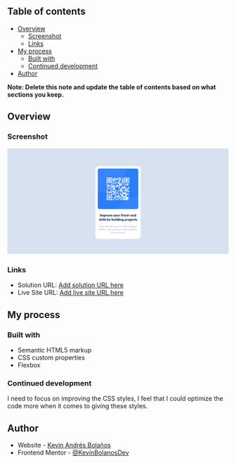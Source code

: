 ## Table of contents

- [Overview](#overview)
  - [Screenshot](#screenshot)
  - [Links](#links)
- [My process](#my-process)
  - [Built with](#built-with)
  - [Continued development](#continued-development)
- [Author](#author)

**Note: Delete this note and update the table of contents based on what sections you keep.**

## Overview

### Screenshot

![](./images/Screenshot%202023-12-23%20at%2010-25-39%20Frontend%20Mentor%20QR%20code%20component.png)

### Links

- Solution URL: [Add solution URL here](https://your-solution-url.com)
- Live Site URL: [Add live site URL here](https://your-live-site-url.com)

## My process

### Built with

- Semantic HTML5 markup
- CSS custom properties
- Flexbox

### Continued development

I need to focus on improving the CSS styles, I feel that I could optimize the code more when it comes to giving these styles.

## Author

- Website - [Kevin Andrés Bolaños](https://kevin-bolanos-dev-cv.netlify.app/)
- Frontend Mentor - [@KevinBolanosDev](https://www.frontendmentor.io/profile/KevinBolanosDev)